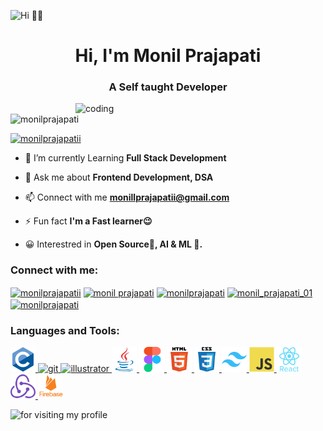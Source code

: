![Hi 👋🏻](https://user-images.githubusercontent.com/99136041/232229973-270c5130-30ea-440e-8d2b-fc81bffe3376.gif)



<h1 align="center" style = "bold"><bold>Hi, I'm Monil Prajapati</bold></h1>
<h3 align="center">A Self taught Developer</h3>
<img align = "right" src="https://camo.githubusercontent.com/cae12fddd9d6982901d82580bdf321d81fb299141098ca1c2d4891870827bf17/68747470733a2f2f6d69726f2e6d656469756d2e636f6d2f6d61782f313336302f302a37513379765349765f7430696f4a2d5a2e676966" alt="coding" width="400">

<p align="left"> <img src="https://komarev.com/ghpvc/?username=monilprajapati&label=Profile%20views&color=772eff&style=flat" alt="monilprajapati" /> </p>

<p align="left"> <a href="https://twitter.com/monilprajapatii" target="blank"><img src="https://img.shields.io/twitter/follow/monilprajapatii?logo=twitter&style=for-the-badge" alt="monilprajapatii" /></a> </p>

- 🔭 I’m currently Learning **Full Stack Development**

- 💬 Ask me about **Frontend Development, DSA**

- 📫 Connect with me **monillprajapatii@gmail.com**

- ⚡ Fun fact **I'm a Fast learner😉**

- 😀 Interestred in **Open Source🚀, AI & ML 🦾.**

<h3 align="left">Connect with me:</h3>
<p align="left">
<a href="https://twitter.com/monilprajapatii" target="blank"><img align="center" src="https://raw.githubusercontent.com/rahuldkjain/github-profile-readme-generator/master/src/images/icons/Social/twitter.svg" alt="monilprajapatii" height="30" width="40" /></a>
<a href="https://www.linkedin.com/in/monil-prajapati/" target="blank"><img align="center" src="https://raw.githubusercontent.com/rahuldkjain/github-profile-readme-generator/master/src/images/icons/Social/linked-in-alt.svg" alt="monil prajapati" height="30" width="40" /></a>
<a href="https://twitter.com/monilprajapatii" target="blank"><img align="center" src="https://raw.githubusercontent.com/rahuldkjain/github-profile-readme-generator/master/src/images/icons/Social/discord.svg" alt="monilprajapati" height="30" width="40" /></a>
<a href="https://www.instagram.com/monil_prajapati_01" target="blank"><img align="center" src="https://raw.githubusercontent.com/rahuldkjain/github-profile-readme-generator/master/src/images/icons/Social/instagram.svg" alt="monil_prajapati_01" height="30" width="40" /></a>
<a href="#" target="blank"><img align="center" src="https://raw.githubusercontent.com/rahuldkjain/github-profile-readme-generator/master/src/images/icons/Social/leet-code.svg" alt="monilprajapati" height="30" width="40" /></a>

</p>


<h3 align="left">Languages and Tools:</h3>
<p align="left"> <a href="https://www.cprogramming.com/" target="_blank" rel="noreferrer"> <img src="https://raw.githubusercontent.com/devicons/devicon/master/icons/c/c-original.svg" alt="c" width="40" height="40"/> </a> <a href="https://git-scm.com/" target="_blank" rel="noreferrer"> <img src="https://www.vectorlogo.zone/logos/git-scm/git-scm-icon.svg" alt="git" width="40" height="40"/> </a> <a href="https://www.adobe.com/in/products/illustrator.html" target="_blank" rel="noreferrer"> <img src="https://www.vectorlogo.zone/logos/adobe_illustrator/adobe_illustrator-icon.svg" alt="illustrator" width="40" height="40"/> </a> <a href="https://www.java.com" target="_blank" rel="noreferrer"> <img src="https://raw.githubusercontent.com/devicons/devicon/master/icons/java/java-original.svg" alt="java" width="40" height="40"/> </a> <a href="https://developer.mozilla.org/en-US/docs/Web/JavaScript" target="_blank" rel="noreferrer"> <img src="https://github.com/devicons/devicon/blob/master/icons/figma/figma-original.svg" alt="javascript" width="40" height="40"/> </a> <a href="https://www.w3.org/html/" target="_blank" rel="noreferrer"> <img src="https://raw.githubusercontent.com/devicons/devicon/master/icons/html5/html5-original-wordmark.svg" alt="html5" width="40" height="40"/> </a> <a href="https://www.w3schools.com/css/" target="_blank" rel="noreferrer"> <img src="https://raw.githubusercontent.com/devicons/devicon/master/icons/css3/css3-original-wordmark.svg" alt="css3" width="40" height="40"/> </a> <a href="https://tailwindcss.com/" target="_blank" rel="noreferrer"> <img src="https://github.com/devicons/devicon/blob/master/icons/tailwindcss/tailwindcss-plain.svg" alt="tailwindcss" width="40" height="40"/> </a>  <a href="https://developer.mozilla.org/en-US/docs/Web/JavaScript" target="_blank" rel="noreferrer"> <img src="https://raw.githubusercontent.com/devicons/devicon/master/icons/javascript/javascript-original.svg" alt="javascript" width="40" height="40"/> </a>
<!--   <a href="https://jquery.com/" target="_blank" rel="noreferrer"> <img src="https://raw.githubusercontent.com/devicons/devicon/master/icons/jquery/jquery-original-wordmark.svg" alt="jQuery" width="40" height="40"/> </a>  -->
  <a href="https://reactjs.org/" target="_blank" rel="noreferrer"> <img src="https://raw.githubusercontent.com/devicons/devicon/master/icons/react/react-original-wordmark.svg" alt="react" width="40" height="40"/> </a> 
  <a href="https://developer.mozilla.org/en-US/docs/Web/JavaScript" target="_blank" rel="noreferrer"> <img src="https://github.com/devicons/devicon/blob/master/icons/redux/redux-original.svg" alt="javascript" width="40" height="40"/> </a>
   <a href="https://developer.mozilla.org/en-US/docs/Web/JavaScript" target="_blank" rel="noreferrer"> <img src="https://github.com/devicons/devicon/blob/55609aa5bd817ff167afce0d965585c92040787a/icons/firebase/firebase-plain-wordmark.svg" alt="javascript" width="40" height="40"/> </a>
  </p>





![for visiting my profile](https://user-images.githubusercontent.com/99136041/232230814-f928f2c6-4d45-4860-aeef-10b189009c8b.gif)
